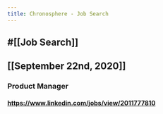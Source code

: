 ```yaml
---
title: Chronosphere - Job Search
---
```


## #[[Job Search]]

## 

## [[September 22nd, 2020]]
### Product Manager
#### https://www.linkedin.com/jobs/view/2011777810
